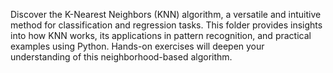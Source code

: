 Discover the K-Nearest Neighbors (KNN) algorithm, a versatile and intuitive method for classification and regression tasks. This folder provides insights into how KNN works, its applications in pattern recognition, and practical examples using Python. Hands-on exercises will deepen your understanding of this neighborhood-based algorithm.
